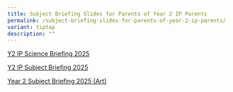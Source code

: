 ```yaml
---
title: Subject Briefing Slides for Parents of Year 2 IP Parents
permalink: /subject-briefing-slides-for-parents-of-year-2-ip-parents/
variant: tiptap
description: ""
---
```

<p><a href="/files/Briefing Slides for Year 2 IP/Y2_IP_Science_Briefing_2025_July.pdf" rel="noopener nofollow" target="_blank">Y2 IP Science Briefing 2025</a>
</p>
<p><a href="/files/Briefing Slides for Year 2 IP/Y2_IP_Subject_Briefing_2025.pdf" rel="noopener nofollow" target="_blank">Y2 IP Subject Briefing 2025</a>
</p>
<p><a href="/files/Briefing Slides for Year 2 IP/Year_2_Subject_Briefing_2025__SEC___IP_Art__20250711.pdf" rel="noopener nofollow" target="_blank">Year 2 Subject Briefing 2025 (Art)</a>
</p>
<p></p>